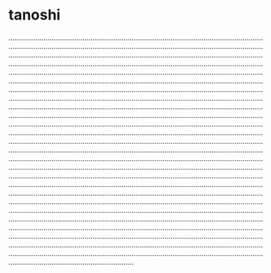 # tanoshi
.....................................................................................................................................................................................................................................................................................................................................................................................................................................................................................................................................................................................................................................................................................................................................................................................................................................................................................................................................................................................................................................................................................................................................................................................................................................................................................................................................................................................................................................................................................................................................................................................................................................................................................................................................................................................................................................................................................................................................................................................................................................................................................................................................................................................................................................................................................................................................................................................................................................................................................................................................................................................................................................................................................................................................................................................................................................................................................................................................................................................................................................................................................................................................................................................................................................................................................................................................................................................................................